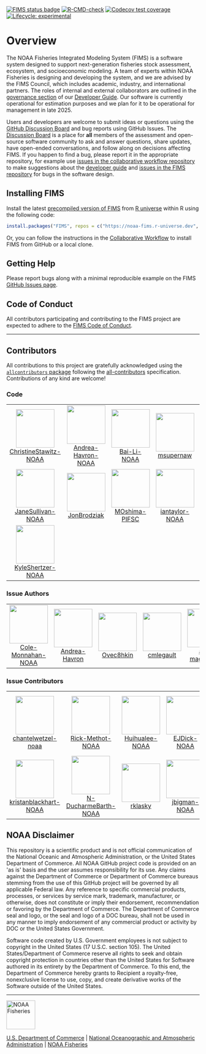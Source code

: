   <!-- badges: start -->
  [![FIMS status badge](https://noaa-fims.r-universe.dev/badges/FIMS)](https://noaa-fims.r-universe.dev/FIMS)
  [![R-CMD-check](https://github.com/NOAA-FIMS/FIMS/workflows/call-r-cmd-check/badge.svg)](https://github.com/NOAA-FIMS/FIMS/actions)
  [![Codecov test coverage](https://codecov.io/gh/NOAA-FIMS/FIMS/branch/main/graph/badge.svg)](https://app.codecov.io/gh/NOAA-FIMS/FIMS?branch=main)
  [![Lifecycle: experimental](https://img.shields.io/badge/lifecycle-experimental-orange.svg)](https://lifecycle.r-lib.org/articles/stages.html#experimental)
  <!-- badges: end -->

# Overview

The NOAA Fisheries Integrated Modeling System (FIMS) is a software system designed to support next-generation fisheries stock assessment, ecosystem, and socioeconomic modeling. A team of experts within NOAA Fisheries is designing and developing the system, and we are advised by the FIMS Council, which includes academic, industry, and international partners. The roles of internal and external collaborators are outlined in the [governance section](https://noaa-fims.github.io/collaborative_workflow/fims-governance.html) of our [Developer Guide](https://noaa-fims.github.io/collaborative_workflow/). Our software is currently operational for estimation purposes and we plan for it to be operational for management in late 2025.

Users and developers are welcome to submit ideas or questions using the [GitHub Discussion Board](https://github.com/NOAA-FIMS/FIMS/discussions) and bug reports using GitHub Issues. The [Discussion Board](https://github.com/NOAA-FIMS/FIMS/discussions) is a place for **all** members of the assessment and open-source software community to ask and answer questions, share updates, have open-ended conversations, and follow along on decisions affecting FIMS. If you happen to find a bug, please report it in the appropriate repository, for example use [issues in the collaborative workflow repository](https://github.com/NOAA-FIMS/collaborative_workflow/issues) to make suggestions about the [developer guide](https://noaa-fims.github.io/collaborative_workflow/) and [issues in the FIMS repository](https://github.com/NOAA-FIMS/FIMS/issues) for bugs in the software design.

## Installing FIMS

Install the latest [precompiled version of FIMS](https://noaa-fims.r-universe.dev/FIMS) from [R universe](https://noaa-fims.r-universe.dev) within R using the following code:

```r
install.packages("FIMS", repos = c("https://noaa-fims.r-universe.dev", "https://cloud.r-project.org"))
```

Or, you can follow the instructions in the [Collaborative Workflow](https://noaa-fims.github.io/collaborative_workflow/developer-software-and-installation-guide.html) to install FIMS from GitHub or a local clone.

## Getting Help

Please report bugs along with a minimal reproducible example on the FIMS [GitHub Issues page](https://github.com/NOAA-FIMS/FIMS/issues).

## Code of Conduct

All contributors participating and contributing to the FIMS project are expected to adhere to the [FIMS Code of Conduct](https://noaa-fims.github.io/collaborative_workflow/code-of-conduct.html#code-of-conduct).

****************************

## Contributors


<!-- ALL-CONTRIBUTORS-LIST:START - Do not remove or modify this section -->
<!-- prettier-ignore-start -->
<!-- markdownlint-disable -->

All contributions to this project are gratefully acknowledged using the [`allcontributors` package](https://github.com/ropensci/allcontributors) following the [all-contributors](https://allcontributors.org) specification. Contributions of any kind are welcome!

### Code

<table>

<tr>
<td align="center">
<a href="https://github.com/ChristineStawitz-NOAA">
<img src="https://avatars.githubusercontent.com/u/47904621?v=4" width="100px;" alt=""/>
</a><br>
<a href="https://github.com/NOAA-FIMS/FIMS/commits?author=ChristineStawitz-NOAA">ChristineStawitz-NOAA</a>
</td>
<td align="center">
<a href="https://github.com/Andrea-Havron-NOAA">
<img src="https://avatars.githubusercontent.com/u/85530309?v=4" width="100px;" alt=""/>
</a><br>
<a href="https://github.com/NOAA-FIMS/FIMS/commits?author=Andrea-Havron-NOAA">Andrea-Havron-NOAA</a>
</td>
<td align="center">
<a href="https://github.com/Bai-Li-NOAA">
<img src="https://avatars.githubusercontent.com/u/59936250?v=4" width="100px;" alt=""/>
</a><br>
<a href="https://github.com/NOAA-FIMS/FIMS/commits?author=Bai-Li-NOAA">Bai-Li-NOAA</a>
</td>
<td align="center">
<a href="https://github.com/msupernaw">
<img src="https://avatars.githubusercontent.com/u/4933904?v=4" width="100px;" alt=""/>
</a><br>
<a href="https://github.com/NOAA-FIMS/FIMS/commits?author=msupernaw">msupernaw</a>
</td>
<td align="center">
<a href="https://github.com/k-doering-NOAA">
<img src="https://avatars.githubusercontent.com/u/48930335?v=4" width="100px;" alt=""/>
</a><br>
<a href="https://github.com/NOAA-FIMS/FIMS/commits?author=k-doering-NOAA">k-doering-NOAA</a>
</td>
<td align="center">
<a href="https://github.com/nathanvaughan-NOAA">
<img src="https://avatars.githubusercontent.com/u/53061482?v=4" width="100px;" alt=""/>
</a><br>
<a href="https://github.com/NOAA-FIMS/FIMS/commits?author=nathanvaughan-NOAA">nathanvaughan-NOAA</a>
</td>
<td align="center">
<a href="https://github.com/kellijohnson-NOAA">
<img src="https://avatars.githubusercontent.com/u/4108564?v=4" width="100px;" alt=""/>
</a><br>
<a href="https://github.com/NOAA-FIMS/FIMS/commits?author=kellijohnson-NOAA">kellijohnson-NOAA</a>
</td>
</tr>


<tr>
<td align="center">
<a href="https://github.com/JaneSullivan-NOAA">
<img src="https://avatars.githubusercontent.com/u/68303089?v=4" width="100px;" alt=""/>
</a><br>
<a href="https://github.com/NOAA-FIMS/FIMS/commits?author=JaneSullivan-NOAA">JaneSullivan-NOAA</a>
</td>
<td align="center">
<a href="https://github.com/JonBrodziak">
<img src="https://avatars.githubusercontent.com/u/11236454?v=4" width="100px;" alt=""/>
</a><br>
<a href="https://github.com/NOAA-FIMS/FIMS/commits?author=JonBrodziak">JonBrodziak</a>
</td>
<td align="center">
<a href="https://github.com/MOshima-PIFSC">
<img src="https://avatars.githubusercontent.com/u/78562167?v=4" width="100px;" alt=""/>
</a><br>
<a href="https://github.com/NOAA-FIMS/FIMS/commits?author=MOshima-PIFSC">MOshima-PIFSC</a>
</td>
<td align="center">
<a href="https://github.com/iantaylor-NOAA">
<img src="https://avatars.githubusercontent.com/u/4992918?v=4" width="100px;" alt=""/>
</a><br>
<a href="https://github.com/NOAA-FIMS/FIMS/commits?author=iantaylor-NOAA">iantaylor-NOAA</a>
</td>
<td align="center">
<a href="https://github.com/jimianelli">
<img src="https://avatars.githubusercontent.com/u/2715618?v=4" width="100px;" alt=""/>
</a><br>
<a href="https://github.com/NOAA-FIMS/FIMS/commits?author=jimianelli">jimianelli</a>
</td>
<td align="center">
<a href="https://github.com/timjmiller">
<img src="https://avatars.githubusercontent.com/u/17852156?v=4" width="100px;" alt=""/>
</a><br>
<a href="https://github.com/NOAA-FIMS/FIMS/commits?author=timjmiller">timjmiller</a>
</td>
<td align="center">
<a href="https://github.com/peterkuriyama-NOAA">
<img src="https://avatars.githubusercontent.com/u/103060418?v=4" width="100px;" alt=""/>
</a><br>
<a href="https://github.com/NOAA-FIMS/FIMS/commits?author=peterkuriyama-NOAA">peterkuriyama-NOAA</a>
</td>
</tr>


<tr>
<td align="center">
<a href="https://github.com/KyleShertzer-NOAA">
<img src="https://avatars.githubusercontent.com/u/81244856?v=4" width="100px;" alt=""/>
</a><br>
<a href="https://github.com/NOAA-FIMS/FIMS/commits?author=KyleShertzer-NOAA">KyleShertzer-NOAA</a>
</td>
</tr>

</table>


### Issue Authors

<table>

<tr>
<td align="center">
<a href="https://github.com/Cole-Monnahan-NOAA">
<img src="https://avatars.githubusercontent.com/u/58868176?u=dd9ad18144f97dff5b805108945a85c81422e893&v=4" width="100px;" alt=""/>
</a><br>
<a href="https://github.com/NOAA-FIMS/FIMS/issues?q=is%3Aissue+author%3ACole-Monnahan-NOAA">Cole-Monnahan-NOAA</a>
</td>
<td align="center">
<a href="https://github.com/Andrea-Havron">
<img src="https://avatars.githubusercontent.com/u/18160915?v=4" width="100px;" alt=""/>
</a><br>
<a href="https://github.com/NOAA-FIMS/FIMS/issues?q=is%3Aissue+author%3AAndrea-Havron">Andrea-Havron</a>
</td>
<td align="center">
<a href="https://github.com/Ovec8hkin">
<img src="https://avatars.githubusercontent.com/u/9124240?u=346d6e2c2914e2e422c0d8395e49fea4f3f1f856&v=4" width="100px;" alt=""/>
</a><br>
<a href="https://github.com/NOAA-FIMS/FIMS/issues?q=is%3Aissue+author%3AOvec8hkin">Ovec8hkin</a>
</td>
<td align="center">
<a href="https://github.com/cmlegault">
<img src="https://avatars.githubusercontent.com/u/8029432?u=735e58b9c668f88d7e051cad5e4410be93d5ee54&v=4" width="100px;" alt=""/>
</a><br>
<a href="https://github.com/NOAA-FIMS/FIMS/issues?q=is%3Aissue+author%3Acmlegault">cmlegault</a>
</td>
<td align="center">
<a href="https://github.com/arni-magnusson">
<img src="https://avatars.githubusercontent.com/u/3720910?u=66d58326e0e04ff9f57faecc971f53c6c19e1adf&v=4" width="100px;" alt=""/>
</a><br>
<a href="https://github.com/NOAA-FIMS/FIMS/issues?q=is%3Aissue+author%3Aarni-magnusson">arni-magnusson</a>
</td>
</tr>

</table>


### Issue Contributors

<table>

<tr>
<td align="center">
<a href="https://github.com/chantelwetzel-noaa">
<img src="https://avatars.githubusercontent.com/u/6172110?u=fa2a894f014dc10b5204de094ae8ec153b7ca5a9&v=4" width="100px;" alt=""/>
</a><br>
<a href="https://github.com/NOAA-FIMS/FIMS/issues?q=is%3Aissue+commenter%3Achantelwetzel-noaa">chantelwetzel-noaa</a>
</td>
<td align="center">
<a href="https://github.com/Rick-Methot-NOAA">
<img src="https://avatars.githubusercontent.com/u/6250016?u=3730ea84740e5ec06865052e3c486f88ed574f5e&v=4" width="100px;" alt=""/>
</a><br>
<a href="https://github.com/NOAA-FIMS/FIMS/issues?q=is%3Aissue+commenter%3ARick-Methot-NOAA">Rick-Methot-NOAA</a>
</td>
<td align="center">
<a href="https://github.com/Huihualee-NOAA">
<img src="https://avatars.githubusercontent.com/u/81672131?u=8f8cd12b6de5cb4174df3336c37de862ba400e62&v=4" width="100px;" alt=""/>
</a><br>
<a href="https://github.com/NOAA-FIMS/FIMS/issues?q=is%3Aissue+commenter%3AHuihualee-NOAA">Huihualee-NOAA</a>
</td>
<td align="center">
<a href="https://github.com/EJDick-NOAA">
<img src="https://avatars.githubusercontent.com/u/64495990?u=f21944c5dd59e99a4a0facc8b7c981ca68efa0fb&v=4" width="100px;" alt=""/>
</a><br>
<a href="https://github.com/NOAA-FIMS/FIMS/issues?q=is%3Aissue+commenter%3AEJDick-NOAA">EJDick-NOAA</a>
</td>
<td align="center">
<a href="https://github.com/jimianelli-NOAA">
<img src="https://avatars.githubusercontent.com/u/53797573?u=0c7f18c76144d612833c5cd2941858f25e8ce7d8&v=4" width="100px;" alt=""/>
</a><br>
<a href="https://github.com/NOAA-FIMS/FIMS/issues?q=is%3Aissue+commenter%3Ajimianelli-NOAA">jimianelli-NOAA</a>
</td>
<td align="center">
<a href="https://github.com/Craig44">
<img src="https://avatars.githubusercontent.com/u/13144077?u=3ac28c7f2c555169ece87584fc9e45cccb265f8d&v=4" width="100px;" alt=""/>
</a><br>
<a href="https://github.com/NOAA-FIMS/FIMS/issues?q=is%3Aissue+commenter%3ACraig44">Craig44</a>
</td>
<td align="center">
<a href="https://github.com/James-Thorson-NOAA">
<img src="https://avatars.githubusercontent.com/u/50178738?u=d314fbca8b41fdeb14212782d70b156a14e34af3&v=4" width="100px;" alt=""/>
</a><br>
<a href="https://github.com/NOAA-FIMS/FIMS/issues?q=is%3Aissue+commenter%3AJames-Thorson-NOAA">James-Thorson-NOAA</a>
</td>
</tr>


<tr>
<td align="center">
<a href="https://github.com/kristanblackhart-NOAA">
<img src="https://avatars.githubusercontent.com/u/89920963?u=e5fed919762f545e44319fd8808825878c7c3b40&v=4" width="100px;" alt=""/>
</a><br>
<a href="https://github.com/NOAA-FIMS/FIMS/issues?q=is%3Aissue+commenter%3Akristanblackhart-NOAA">kristanblackhart-NOAA</a>
</td>
<td align="center">
<a href="https://github.com/N-DucharmeBarth-NOAA">
<img src="https://avatars.githubusercontent.com/u/97110196?u=92cfb0fd9fa6524ce455b6610035f9402a25e3bb&v=4" width="100px;" alt=""/>
</a><br>
<a href="https://github.com/NOAA-FIMS/FIMS/issues?q=is%3Aissue+commenter%3AN-DucharmeBarth-NOAA">N-DucharmeBarth-NOAA</a>
</td>
<td align="center">
<a href="https://github.com/rklasky">
<img src="https://avatars.githubusercontent.com/u/28567752?u=e28036c5bcac3c2f14f7de7d1dcc9b2f4f03a4e0&v=4" width="100px;" alt=""/>
</a><br>
<a href="https://github.com/NOAA-FIMS/FIMS/issues?q=is%3Aissue+commenter%3Arklasky">rklasky</a>
</td>
<td align="center">
<a href="https://github.com/jbigman-NOAA">
<img src="https://avatars.githubusercontent.com/u/164287934?v=4" width="100px;" alt=""/>
</a><br>
<a href="https://github.com/NOAA-FIMS/FIMS/issues?q=is%3Aissue+commenter%3Ajbigman-NOAA">jbigman-NOAA</a>
</td>
</tr>

</table>

<!-- markdownlint-enable -->
<!-- prettier-ignore-end -->
<!-- ALL-CONTRIBUTORS-LIST:END -->

## NOAA Disclaimer

This repository is a scientific product and is not official communication of the National Oceanic and Atmospheric Administration, or the United States Department of Commerce. All NOAA GitHub project code is provided on an 'as is' basis and the user assumes responsibility for its use. Any claims against the Department of Commerce or Department of Commerce bureaus stemming from the use of this GitHub project will be governed by all applicable Federal law. Any reference to specific commercial products, processes, or services by service mark, trademark, manufacturer, or otherwise, does not constitute or imply their endorsement, recommendation or favoring by the Department of Commerce. The Department of Commerce seal and logo, or the seal and logo of a DOC bureau, shall not be used in any manner to imply endorsement of any commercial product or activity by DOC or the United States Government.

Software code created by U.S. Government employees is not subject to copyright in the United States (17 U.S.C. section 105). The United States/Department of Commerce reserve all rights to seek and obtain copyright protection in countries other than the United States for Software authored in its entirety by the Department of Commerce. To this end, the Department of Commerce hereby grants to Recipient a royalty-free, nonexclusive license to use, copy, and create derivative works of the Software outside of the United States.

****************************

<img src="https://raw.githubusercontent.com/nmfs-general-modeling-tools/nmfspalette/main/man/figures/noaa-fisheries-rgb-2line-horizontal-small.png" height="75" alt="NOAA Fisheries">

[U.S. Department of Commerce](https://www.commerce.gov/) | [National Oceanographic and Atmospheric Administration](https://www.noaa.gov) | [NOAA Fisheries](https://www.fisheries.noaa.gov/)
